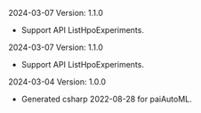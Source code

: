 2024-03-07 Version: 1.1.0
- Support API ListHpoExperiments.


2024-03-07 Version: 1.1.0
- Support API ListHpoExperiments.


2024-03-04 Version: 1.0.0
- Generated csharp 2022-08-28 for paiAutoML.

